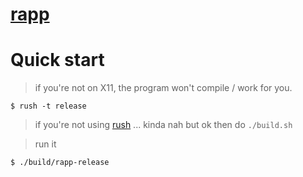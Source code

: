 # [rapp](https://github.com/rakivo/rapp/tree/master)

# Quick start
> if you're not on X11, the program won't compile / work for you.
```console
$ rush -t release
```
> if you're not using [rush](https://github.com/rakivo/rush) ... kinda nah but ok then do `./build.sh`

> run it
```console
$ ./build/rapp-release
```
